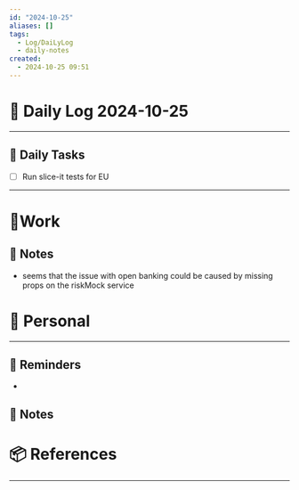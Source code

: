 ```yaml
---
id: "2024-10-25"
aliases: []
tags:
  - Log/DaiLyLog
  - daily-notes
created:
  - 2024-10-25 09:51
---
```


# 📅 Daily Log 2024-10-25

---

## 🔷 Daily Tasks

- [ ] Run slice-it tests for EU

---

# 💼Work

## 🚀 Notes

- seems that the issue with open banking could be caused by missing props on the riskMock service

# 👑 Personal

---

## 📕 Reminders

-

## 💬 Notes

# 📦 References

---
